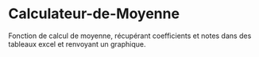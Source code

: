 # Calculateur-de-Moyenne
Fonction de calcul de moyenne, récupérant coefficients et notes dans des tableaux excel et renvoyant un graphique.
